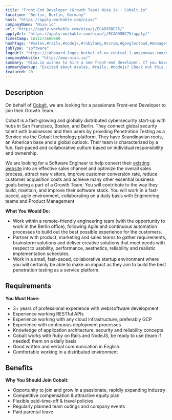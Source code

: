 ```yaml
---
title: "Front-End Developer (Growth Team) Nixa.io + Cobalt.io"
location: "Berlin, Berlin, Germany"
host: "https://apply.workable.com/nixa/"
companyName: "Nixa.io"
url: "https://apply.workable.com/nixa/j/ECAD95BC75/"
applyUrl: "https://apply.workable.com/nixa/j/ECAD95BC75/apply/"
timestamp: 1611273600000
hashtags: "#sales,#rails,#nodejs,#rubylang,#scrum,#googlecloud,#management,#marketing,#office,#rest"
jobType: "software"
logoUrl: "https://jobboard-logos-bucket.s3.eu-central-1.amazonaws.com/nixa-io"
companyWebsite: "http://www.nixa.io/"
summary: "Nixa.io wishes to hire a new front-end developer. If you have 3+ years of professional experience with web/software development, consider applying."
summaryBackup: "Excited about #sales, #rails, #nodejs? Check out this job post!"
featured: 20
---
```


## Description

On behalf of [Cobalt](https://cobalt.io/), we are looking for a passionate Front-end Developer to join their Growth Team.

Cobalt is a fast-growing and globally distributed cybersecurity start-up with hubs in San Francisco, Boston, and Berlin. They connect global security talent with businesses and their users by providing Penetration Testing as a Service via the Cobalt technology platform. They have Scandinavian roots, an American base and a global outlook. Their team is characterized by a fun, fast-paced and collaborative culture based on individual responsibility and ownership.

We are looking for a Software Engineer to help convert their [existing website](https://cobalt.io/) into an effective sales channel and optimize the overall sales process, attract new visitors, improve customer conversion rate, reduce customer acquisition costs and achieve many other essential business goals being a part of a Growth Team. You will contribute to the way they build, maintain, and improve their software stack. You will work in a fast-paced, agile environment, collaborating on a daily basis with Engineering teams and Product Management

**What You Would Do:**

*   Work within a remote-friendly engineering team (with the opportunity to work in the Berlin office), following Agile and continuous automation processes to build out the best possible experience for the customers.
*   Partner with product, marketing and sales teams to gather requirements, brainstorm solutions and deliver creative solutions that meet needs with respect to usability, performance, aesthetics, reliability and realistic implementation schedules.
*   Work in a small, fast-paced, collaborative startup environment where you will certainly be able to make an impact as they aim to build the best penetration testing as a service platform.

## Requirements

**You Must Have:**

*   3+ years of professional experience with web/software development
*   Experience working RESTful APIs
*   Experience working with any cloud infrastructure, preferably GCP
*   Experience with continuous deployment processes
*   Knowledge of application architecture, security and reliability concepts
*   Cobalt works with Ruby on Rails and NodeJS, be ready to use (learn if needed) them on a daily basis
*   Good written and verbal communication in English.
*   Comfortable working in a distributed environment

## Benefits

**Why You Should Join Cobalt:**

*   Opportunity to join and grow in a passionate, rapidly expanding industry
*   Competitive compensation & attractive equity plan
*   Flexible paid-time-off & travel policies
*   Regularly planned team outings and company events
*   Paid parental leave

